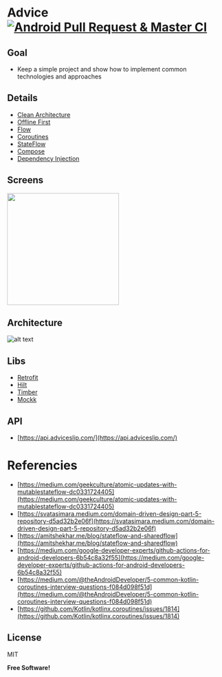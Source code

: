 
# Advice [![Android Pull Request & Master CI](https://github.com/David-Hackro/Advice-Slip/actions/workflows/android-master.yml/badge.svg)](https://github.com/David-Hackro/Advice-Slip/actions/workflows/android-master.yml)

## Goal
- Keep a simple project and show how to implement common technologies and approaches


## Details
- [Clean Architecture](https://developer.android.com/topic/architecture)
- [Offline First](https://developer.android.com/topic/architecture/data-layer/offline-first?hl=es-419)
- [Flow](https://developer.android.com/kotlin/flow?hl=es-419)
- [Coroutines](https://developer.android.com/kotlin/coroutines?gclid=Cj0KCQjwxYOiBhC9ARIsANiEIfZsPrl2oyV57TqpHPGyFWzrPfFh6wP7pIVzL4CFQS7ynxdRCkzLKXUaAmMlEALw_wcB&gclsrc=aw.ds&hl=es-419)
- [StateFlow](https://developer.android.com/kotlin/flow/stateflow-and-sharedflow?hl=es-419)
- [Compose](https://developer.android.com/jetpack/compose?gclid=Cj0KCQjwxYOiBhC9ARIsANiEIfZAsMrrOjy3ChL5A81IvlStavnwQYHeVQ1ra2W_3ixes5V1258yzokaAtl0EALw_wcB&gclsrc=aw.ds&hl=es-419)
- [Dependency Injection](https://developer.android.com/training/dependency-injection?hl=es-419)


## Screens

<img src="https://user-images.githubusercontent.com/4633870/233509070-1537d1ef-7ab8-414f-8bd7-2b8c38aef873.gif" width="260">

##  Architecture
![alt text](https://i.ibb.co/MCyhNdL/Untitled-Diagram-4.png)

## Libs
- [Retrofit](https://github.com/square/retrofit)
- [Hilt](https://dagger.dev/hilt/)
- [Timber](https://github.com/JakeWharton/timber)
- [Mockk](https://mockk.io/)

## API
- [https://api.adviceslip.com/](https://api.adviceslip.com/)

# Referencies

- [https://medium.com/geekculture/atomic-updates-with-mutablestateflow-dc0331724405](https://medium.com/geekculture/atomic-updates-with-mutablestateflow-dc0331724405)
- [https://svatasimara.medium.com/domain-driven-design-part-5-repository-d5ad32b2e06f](https://svatasimara.medium.com/domain-driven-design-part-5-repository-d5ad32b2e06f)
- [https://amitshekhar.me/blog/stateflow-and-sharedflow](https://amitshekhar.me/blog/stateflow-and-sharedflow)
- [https://medium.com/google-developer-experts/github-actions-for-android-developers-6b54c8a32f55](https://medium.com/google-developer-experts/github-actions-for-android-developers-6b54c8a32f55)
- [https://medium.com/@theAndroidDeveloper/5-common-kotlin-coroutines-interview-questions-f084d098f51d](https://medium.com/@theAndroidDeveloper/5-common-kotlin-coroutines-interview-questions-f084d098f51d)
- [https://github.com/Kotlin/kotlinx.coroutines/issues/1814](https://github.com/Kotlin/kotlinx.coroutines/issues/1814)


License
----

MIT


**Free Software!**
